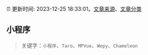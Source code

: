 :alarm_clock: 更新时间: 2023-12-25 18:33:01。[文章来源](/README.md)、[文章分类](/TAGS.md)

## 小程序


> 关键字：`小程序`、`Taro`、`MPVue`、`Wepy`、`Chameleon`



